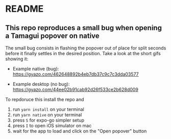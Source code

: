 # README

## This repo reproduces a small bug when opening a Tamagui popover on native

The small bug consists in flashing the popover out of place for split seconds before it finally settles in the desired position. Take a look at the short gifs showing it:

- Example native (bug): https://gyazo.com/462648892b4eb7db37c9c7c3dda03577

- Example desktop (no bug): https://gyazo.com/44ee02b91cab92d26f533ce2b628d009

To repdoruce this install the repo and

1. run `yarn install` on your terminal
2. run `yarn native` on your terminal
3. press `S` for expo-go simpler setup
4. press `I` to open iOS simulator on mac
5. wait for the app to load and click on the "Open popover" button
